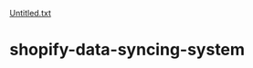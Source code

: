 [Untitled.txt](https://github.com/theaashishbhandari/shopify-data-syncing-system/files/7027877/Untitled.txt)
# shopify-data-syncing-system
